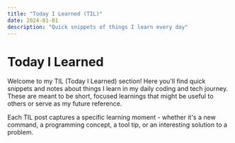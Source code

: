```yaml
---
title: "Today I Learned (TIL)"
date: 2024-01-01
description: "Quick snippets of things I learn every day"
---
```


# Today I Learned

Welcome to my TIL (Today I Learned) section! Here you'll find quick snippets and notes about things I learn in my daily coding and tech journey. These are meant to be short, focused learnings that might be useful to others or serve as my future reference.

Each TIL post captures a specific learning moment - whether it's a new command, a programming concept, a tool tip, or an interesting solution to a problem.

